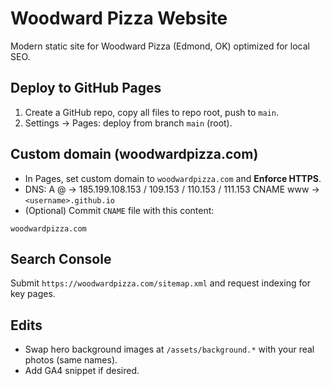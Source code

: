 # Woodward Pizza Website

Modern static site for Woodward Pizza (Edmond, OK) optimized for local SEO.

## Deploy to GitHub Pages
1) Create a GitHub repo, copy all files to repo root, push to `main`.
2) Settings → Pages: deploy from branch `main` (root).

## Custom domain (woodwardpizza.com)
- In Pages, set custom domain to `woodwardpizza.com` and **Enforce HTTPS**.
- DNS:
  A @ → 185.199.108.153 / 109.153 / 110.153 / 111.153
  CNAME www → `<username>.github.io`
- (Optional) Commit `CNAME` file with this content:
```
woodwardpizza.com
```

## Search Console
Submit `https://woodwardpizza.com/sitemap.xml` and request indexing for key pages.

## Edits
- Swap hero background images at `/assets/background.*` with your real photos (same names).
- Add GA4 snippet if desired.
